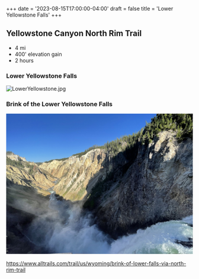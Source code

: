 +++
date = '2023-08-15T17:00:00-04:00'
draft = false
title = 'Lower Yellowstone Falls'
+++

## Yellowstone Canyon North Rim Trail

* 4 mi
* 400' elevation gain
* 2 hours

### Lower Yellowstone Falls
![LowerYellowstone.jpg](LowerYellowstone.jpg "Lower Yellowstone Falls")

### Brink of the Lower Yellowstone Falls
![LowerYellowstoneBrink.jpg](LowerYellowstoneBrink.jpg "Brink of the Lower Yellowstone Falls")

https://www.alltrails.com/trail/us/wyoming/brink-of-lower-falls-via-north-rim-trail
